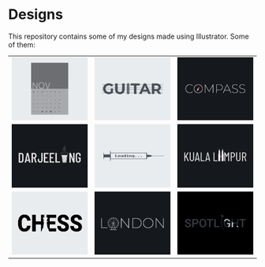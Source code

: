 # Designs
This repository contains some of my designs made using Illustrator.
Some of them:
<table>
    <tr>
      <td><img src="2020-11/png/26.11.2020.png"></td>
      <td><img src="2020-12/png/02.12.2020.png"></td>
      <td><img src="2020-12/png/12.12.2020.png"></td>
    </tr>
    <tr>
      <td><img src="2020-12/png/31.12.2020.png"></td>
      <td><img src="2020-11/png/30.11.2020.png"></td>
      <td><img src="2020-12/png/29.12.2020.png"></td>
    </tr>
    <tr>
      <td><img src="2020-11/png/20.11.2020.png"></td>
      <td><img src="2020-12/png/16.12.2020.png"></td>
      <td><img src="2020-11/png/21.11.2020.png"></td>
    </tr>
</table>
